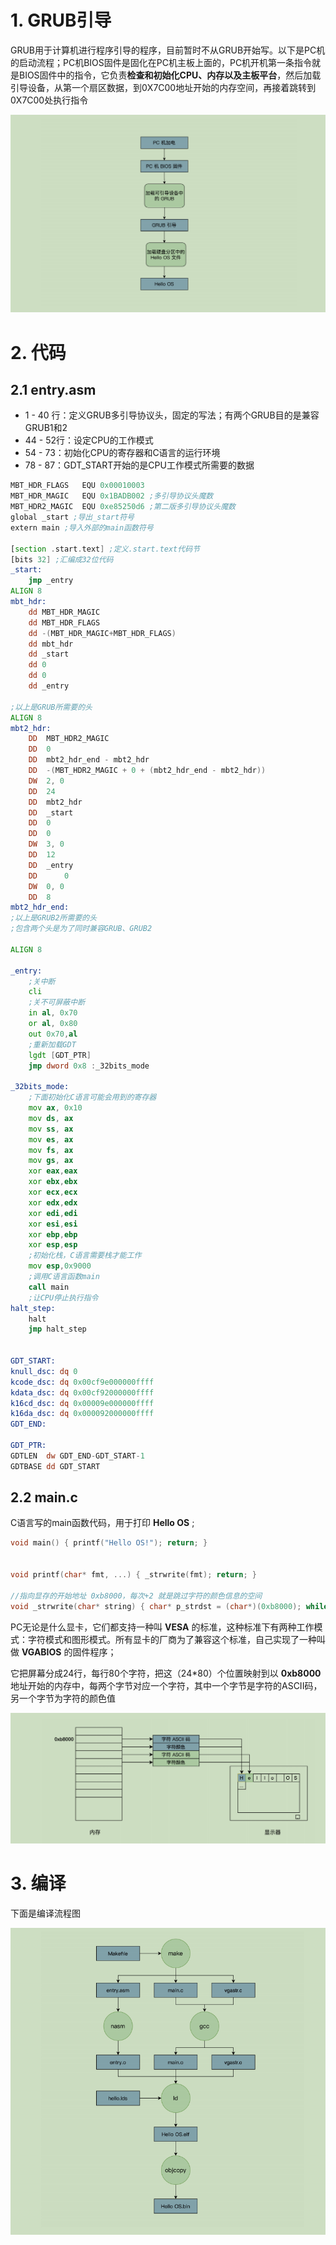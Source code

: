 # 1. GRUB引导

GRUB用于计算机进行程序引导的程序，目前暂时不从GRUB开始写。以下是PC机的启动流程；PC机BIOS固件是固化在PC机主板上面的，PC机开机第一条指令就是BIOS固件中的指令，它负责**检查和初始化CPU、内存以及主板平台**，然后加载引导设备，从第一个扇区数据，到0X7C00地址开始的内存空间，再接着跳转到0X7C00处执行指令

![1651145599093](images/1651145599093.png)

# 2. 代码

## 2.1 entry.asm

- 1 - 40 行：定义GRUB多引导协议头，固定的写法；有两个GRUB目的是兼容 GRUB1和2
- 44 - 52行：设定CPU的工作模式
- 54 - 73：初始化CPU的寄存器和C语言的运行环境
- 78 - 87：GDT_START开始的是CPU工作模式所需要的数据

```asm
MBT_HDR_FLAGS	EQU 0x00010003
MBT_HDR_MAGIC	EQU 0x1BADB002 ;多引导协议头魔数
MBT_HDR2_MAGIC	EQU 0xe85250d6 ;第二版多引导协议头魔数
global _start ;导出_start符号
extern main ;导入外部的main函数符号

[section .start.text] ;定义.start.text代码节
[bits 32] ;汇编成32位代码
_start:
	jmp _entry
ALIGN 8
mbt_hdr:
	dd MBT_HDR_MAGIC
	dd MBT_HDR_FLAGS
	dd -(MBT_HDR_MAGIC+MBT_HDR_FLAGS)
	dd mbt_hdr
	dd _start
	dd 0
	dd 0
	dd _entry

;以上是GRUB所需要的头
ALIGN 8
mbt2_hdr:
	DD	MBT_HDR2_MAGIC
	DD	0
	DD	mbt2_hdr_end - mbt2_hdr
	DD	-(MBT_HDR2_MAGIC + 0 + (mbt2_hdr_end - mbt2_hdr))
	DW	2, 0
	DD	24
	DD	mbt2_hdr
	DD	_start
	DD	0
	DD	0
	DW	3, 0
	DD	12
	DD	_entry
	DD      0
	DW	0, 0
	DD	8
mbt2_hdr_end:
;以上是GRUB2所需要的头
;包含两个头是为了同时兼容GRUB、GRUB2

ALIGN 8

_entry:
	;关中断
	cli
	;关不可屏蔽中断
	in al, 0x70
	or al, 0x80
	out 0x70,al
	;重新加载GDT
	lgdt [GDT_PTR]
	jmp dword 0x8 :_32bits_mode

_32bits_mode:
	;下面初始化C语言可能会用到的寄存器
	mov ax, 0x10
	mov ds, ax
	mov ss, ax
	mov es, ax
	mov fs, ax
	mov gs, ax
	xor eax,eax
	xor ebx,ebx
	xor ecx,ecx
	xor edx,edx
	xor edi,edi
	xor esi,esi
	xor ebp,ebp
	xor esp,esp
	;初始化栈，C语言需要栈才能工作
	mov esp,0x9000
	;调用C语言函数main
	call main
	;让CPU停止执行指令
halt_step:
	halt
	jmp halt_step


GDT_START:
knull_dsc: dq 0
kcode_dsc: dq 0x00cf9e000000ffff
kdata_dsc: dq 0x00cf92000000ffff
k16cd_dsc: dq 0x00009e000000ffff
k16da_dsc: dq 0x000092000000ffff
GDT_END:

GDT_PTR:
GDTLEN	dw GDT_END-GDT_START-1
GDTBASE	dd GDT_START

```

## 2.2 main.c

C语言写的main函数代码，用于打印 **Hello OS** ;

```c
void main() { printf("Hello OS!"); return; }


void printf(char* fmt, ...) { _strwrite(fmt); return; }

//指向显存的开始地址 0xb8000，每次+2 就是跳过字符的颜色信息的空间
void _strwrite(char* string) { char* p_strdst = (char*)(0xb8000); while (*string) { *p_strdst = *string++; p_strdst += 2;} return;}
```

PC无论是什么显卡，它们都⽀持⼀种叫 **VESA** 的标准，这种标准下有两种⼯作模式：字符模式和图形模式。所有显卡的厂商为了兼容这个标准，自己实现了一种叫做 **VGABIOS** 的固件程序；

它把屏幕分成24⾏，每⾏80个字符，把这（24*80）个位置映射到以 **0xb8000** 地址开始的内存中，每两个字节对应⼀个字符，其中⼀个字节是字符的ASCII码，另⼀个字节为字符的颜⾊值

![1651146593867](images/1651146593867.png)

# 3. 编译

 下面是编译流程图

![1651146718449](images/1651146718449.png)

